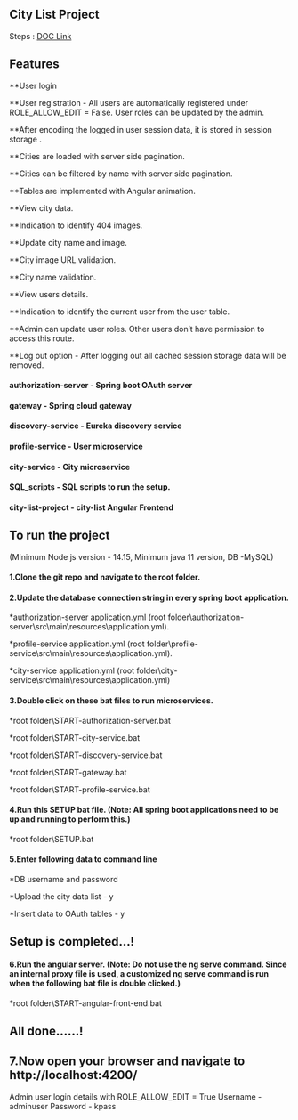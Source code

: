 ## City List Project

Steps : [DOC Link](https://docs.google.com/document/d/1A0mc-jemjc5s_qxwxvfG7FmCNLT5WsAd/edit?usp=sharing&ouid=113196560045382324668&rtpof=true&sd=true )


## Features
**User login

**User registration - All users are automatically registered under ROLE_ALLOW_EDIT = False. User roles can be updated by the admin.

**After encoding the logged in user session data,  it is stored in session storage .

**Cities are loaded with server side pagination.

**Cities can be filtered by name with server side pagination.

**Tables are implemented with Angular animation.

**View city data.

**Indication to identify 404 images.

**Update city name and image.

**City image URL validation.

**City name validation.

**View users details.

**Indication to identify the current user from the user table.

**Admin can update user roles. Other users don’t have permission to access this route.

**Log out option - After logging out all cached session storage data will be removed.


#### authorization-server - Spring boot OAuth server

#### gateway - Spring cloud gateway

#### discovery-service - Eureka discovery service

#### profile-service - User microservice

#### city-service - City microservice

#### SQL_scripts - SQL scripts to run the setup.

#### city-list-project - city-list Angular Frontend

## To run the project
(Minimum Node js version - 14.15, Minimum java 11 version, DB -MySQL)
#### 1.Clone the git repo and navigate to the root folder.

#### 2.Update the database connection string in every spring boot application.
*authorization-server application.yml (root folder\authorization-server\src\main\resources\application.yml).

*profile-service application.yml (root folder\profile-service\src\main\resources\application.yml).

*city-service application.yml (root folder\city-service\src\main\resources\application.yml)

#### 3.Double click on these bat files to run microservices.
*root folder\START-authorization-server.bat

*root folder\START-city-service.bat

*root folder\START-discovery-service.bat

*root folder\START-gateway.bat

*root folder\START-profile-service.bat

#### 4.Run this SETUP bat file. (Note: All spring boot applications need to be up and running to perform this.)
*root folder\SETUP.bat

#### 5.Enter following data to command line

*DB username and password

*Upload the city data list - y

*Insert data to OAuth tables - y
## Setup is completed...!

#### 6.Run the angular server. (Note: Do not use the ng serve command. Since an internal proxy file is used, a customized ng serve command is run when the following bat file is double clicked.)
*root folder\START-angular-front-end.bat
## All done……!

## 7.Now open your browser and navigate to http://localhost:4200/

Admin user login details with ROLE_ALLOW_EDIT = True
Username - adminuser
Password - kpass
